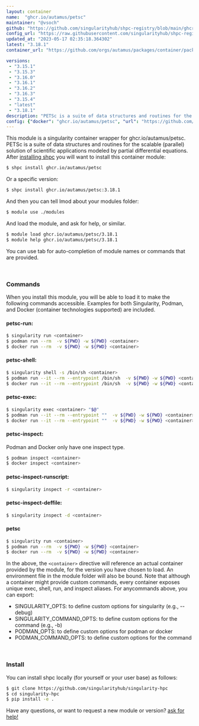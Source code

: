 ```yaml
---
layout: container
name:  "ghcr.io/autamus/petsc"
maintainer: "@vsoch"
github: "https://github.com/singularityhub/shpc-registry/blob/main/ghcr.io/autamus/petsc/container.yaml"
config_url: "https://raw.githubusercontent.com/singularityhub/shpc-registry/main/ghcr.io/autamus/petsc/container.yaml"
updated_at: "2023-05-17 02:35:18.364302"
latest: "3.18.1"
container_url: "https://github.com/orgs/autamus/packages/container/package/petsc"

versions:
 - "3.15.1"
 - "3.15.3"
 - "3.16.0"
 - "3.16.1"
 - "3.16.2"
 - "3.16.3"
 - "3.15.4"
 - "latest"
 - "3.18.1"
description: "PETSc is a suite of data structures and routines for the scalable (parallel) solution of scientific applications modeled by partial differential equations."
config: {"docker": "ghcr.io/autamus/petsc", "url": "https://github.com/orgs/autamus/packages/container/package/petsc", "maintainer": "@vsoch", "description": "PETSc is a suite of data structures and routines for the scalable (parallel) solution of scientific applications modeled by partial differential equations.", "latest": {"3.18.1": "sha256:e347dea84c7dbd67720b0672ac29cfeb03931c68e5b5916b2808255494990b7f"}, "tags": {"3.15.1": "sha256:3593285d718d4d953cd1ebb331c74590c7888530c4573eb2d3629bdc81800a2a", "3.15.3": "sha256:e96aca1906a647d74f3819ee9a93adaeb0625a76cc1705a1f2e9092b395c25dc", "3.16.0": "sha256:9bc11f80ca9bc61d191cfbd06a9fa929dc8e10d498d90a1d98226aea4ef54842", "3.16.1": "sha256:1af847f6c0d660cef371d7307a8db2730c8e67896c0d4d560d8a8ef1123e0cca", "3.16.2": "sha256:365f866d35ae39295b33ec64b9fd3e52fec0bba1b3218dd7e251f9daff0e52a6", "3.16.3": "sha256:4200e5372abe7d262b3330f888a335594ce5bc0ef0931350c7f06bf1821c0adc", "3.15.4": "sha256:9aa8dbdafc8dee8dba07ae209a65bb44caa0697c0d654ad66367937aa7156942", "latest": "sha256:e347dea84c7dbd67720b0672ac29cfeb03931c68e5b5916b2808255494990b7f", "3.18.1": "sha256:e347dea84c7dbd67720b0672ac29cfeb03931c68e5b5916b2808255494990b7f"}}
---
```


This module is a singularity container wrapper for ghcr.io/autamus/petsc.
PETSc is a suite of data structures and routines for the scalable (parallel) solution of scientific applications modeled by partial differential equations.
After [installing shpc](#install) you will want to install this container module:


```bash
$ shpc install ghcr.io/autamus/petsc
```

Or a specific version:

```bash
$ shpc install ghcr.io/autamus/petsc:3.18.1
```

And then you can tell lmod about your modules folder:

```bash
$ module use ./modules
```

And load the module, and ask for help, or similar.

```bash
$ module load ghcr.io/autamus/petsc/3.18.1
$ module help ghcr.io/autamus/petsc/3.18.1
```

You can use tab for auto-completion of module names or commands that are provided.

<br>

### Commands

When you install this module, you will be able to load it to make the following commands accessible.
Examples for both Singularity, Podman, and Docker (container technologies supported) are included.

#### petsc-run:

```bash
$ singularity run <container>
$ podman run --rm  -v ${PWD} -w ${PWD} <container>
$ docker run --rm  -v ${PWD} -w ${PWD} <container>
```

#### petsc-shell:

```bash
$ singularity shell -s /bin/sh <container>
$ podman run --it --rm --entrypoint /bin/sh  -v ${PWD} -w ${PWD} <container>
$ docker run --it --rm --entrypoint /bin/sh  -v ${PWD} -w ${PWD} <container>
```

#### petsc-exec:

```bash
$ singularity exec <container> "$@"
$ podman run --it --rm --entrypoint ""  -v ${PWD} -w ${PWD} <container> "$@"
$ docker run --it --rm --entrypoint ""  -v ${PWD} -w ${PWD} <container> "$@"
```

#### petsc-inspect:

Podman and Docker only have one inspect type.

```bash
$ podman inspect <container>
$ docker inspect <container>
```

#### petsc-inspect-runscript:

```bash
$ singularity inspect -r <container>
```

#### petsc-inspect-deffile:

```bash
$ singularity inspect -d <container>
```



#### petsc

```bash
$ singularity run <container>
$ podman run --rm  -v ${PWD} -w ${PWD} <container>
$ docker run --rm  -v ${PWD} -w ${PWD} <container>
```


In the above, the `<container>` directive will reference an actual container provided
by the module, for the version you have chosen to load. An environment file in the
module folder will also be bound. Note that although a container
might provide custom commands, every container exposes unique exec, shell, run, and
inspect aliases. For anycommands above, you can export:

 - SINGULARITY_OPTS: to define custom options for singularity (e.g., --debug)
 - SINGULARITY_COMMAND_OPTS: to define custom options for the command (e.g., -b)
 - PODMAN_OPTS: to define custom options for podman or docker
 - PODMAN_COMMAND_OPTS: to define custom options for the command

<br>

### Install

You can install shpc locally (for yourself or your user base) as follows:

```bash
$ git clone https://github.com/singularityhub/singularity-hpc
$ cd singularity-hpc
$ pip install -e .
```

Have any questions, or want to request a new module or version? [ask for help!](https://github.com/singularityhub/singularity-hpc/issues)